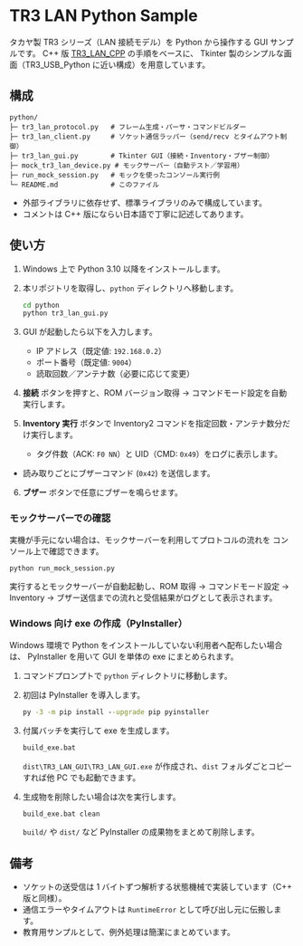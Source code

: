 # TR3 LAN Python Sample

タカヤ製 TR3 シリーズ（LAN 接続モデル）を Python から操作する GUI サンプルです。
C++ 版 [TR3_LAN_CPP](https://github.com/TamaruNorio/TR3_LAN_CPP) の手順をベースに、
Tkinter 製のシンプルな画面（TR3_USB_Python に近い構成）を用意しています。

## 構成

```
python/
├─ tr3_lan_protocol.py   # フレーム生成・パーサ・コマンドビルダー
├─ tr3_lan_client.py     # ソケット通信ラッパー（send/recv とタイムアウト制御）
├─ tr3_lan_gui.py        # Tkinter GUI（接続・Inventory・ブザー制御）
├─ mock_tr3_lan_device.py # モックサーバー（自動テスト／学習用）
├─ run_mock_session.py   # モックを使ったコンソール実行例
└─ README.md             # このファイル
```

- 外部ライブラリに依存せず、標準ライブラリのみで構成しています。
- コメントは C++ 版にならい日本語で丁寧に記述してあります。

## 使い方

1. Windows 上で Python 3.10 以降をインストールします。
2. 本リポジトリを取得し、`python` ディレクトリへ移動します。

   ```bat
   cd python
   python tr3_lan_gui.py
   ```

3. GUI が起動したら以下を入力します。
   - IP アドレス（既定値: `192.168.0.2`）
   - ポート番号（既定値: `9004`）
   - 読取回数／アンテナ数（必要に応じて変更）

4. **接続** ボタンを押すと、ROM バージョン取得 → コマンドモード設定を自動実行します。
5. **Inventory 実行** ボタンで Inventory2 コマンドを指定回数・アンテナ数分だけ実行します。
   - タグ件数（ACK: `F0 NN`）と UID（CMD: `0x49`）をログに表示します。
- 読み取りごとにブザーコマンド (`0x42`) を送信します。
6. **ブザー** ボタンで任意にブザーを鳴らせます。

### モックサーバーでの確認

実機が手元にない場合は、モックサーバーを利用してプロトコルの流れを
コンソール上で確認できます。

```bash
python run_mock_session.py
```

実行するとモックサーバーが自動起動し、ROM 取得 → コマンドモード設定 →
Inventory → ブザー送信までの流れと受信結果がログとして表示されます。

### Windows 向け exe の作成（PyInstaller）

Windows 環境で Python をインストールしていない利用者へ配布したい場合は、
PyInstaller を用いて GUI を単体の exe にまとめられます。

1. コマンドプロンプトで `python` ディレクトリに移動します。
2. 初回は PyInstaller を導入します。

   ```bat
   py -3 -m pip install --upgrade pip pyinstaller
   ```

3. 付属バッチを実行して exe を生成します。

   ```bat
   build_exe.bat
   ```

   `dist\TR3_LAN_GUI\TR3_LAN_GUI.exe` が作成され、`dist` フォルダごとコピー
   すれば他 PC でも起動できます。

4. 生成物を削除したい場合は次を実行します。

   ```bat
   build_exe.bat clean
   ```

   `build/` や `dist/` など PyInstaller の成果物をまとめて削除します。

## 備考

- ソケットの送受信は 1 バイトずつ解析する状態機械で実装しています（C++ 版と同様）。
- 通信エラーやタイムアウトは `RuntimeError` として呼び出し元に伝搬します。
- 教育用サンプルとして、例外処理は簡潔にまとめています。
